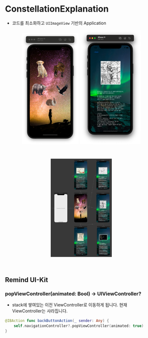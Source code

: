 # ConstellationExplanation

- 코드를 최소화하고 `UIImageView` 기반의 Application

<p align="center">
  <img src = "./img/1.png" width="37.3%" alt="1">
  <img src = "./img/2.png" width="40%" alt="2">
</p>

<br>

<p align="center">
  <img src = "./img/3.png" width="40%" alt="2">
</p>

<br>

## Remind UI-Kit

### popViewController(animated: Bool) -> UIViewController?
- stack에 쌓여있는 이전 ViewController로 이동하게 됩니다. 현재 ViewController는 사라집니다.

```swift
@IBAction func backButtonAction(_ sender: Any) {
    self.navigationController?.popViewController(animated: true)
}
```
